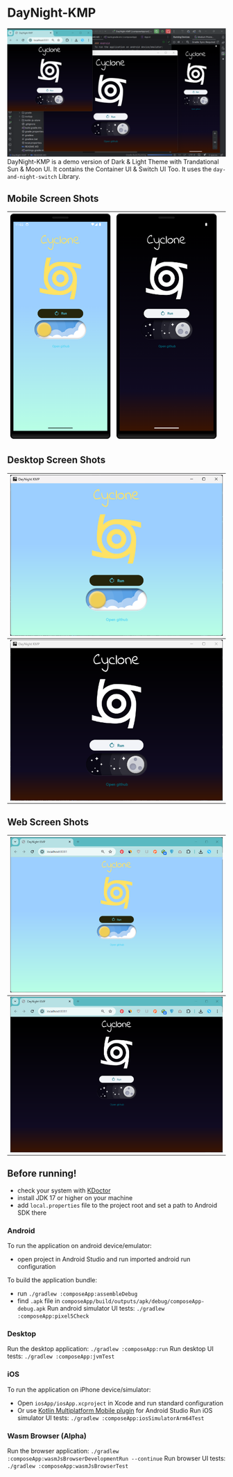 # DayNight-KMP
![DayNight-KMP](https://github.com/KhubaibKhan4/DayNight-KMP/blob/master/assests/screenshots/poster.png)
DayNight-KMP is a demo version of Dark & Light Theme with Trandational Sun & Moon UI. It contains the Container UI & Switch UI Too. It uses the `day-and-night-switch` Library.

## Mobile Screen Shots
| ![Screenshot 1](https://github.com/KhubaibKhan4/DayNight-KMP/blob/master/assests/screenshots/1.png) | ![Screenshot 2](https://github.com/KhubaibKhan4/DayNight-KMP/blob/master/assests/screenshots/2.png) |  |
| --- | --- | --- |

## Desktop Screen Shots

| ![Screenshot 1](https://github.com/KhubaibKhan4/DayNight-KMP/blob/master/assests/screenshots/3.png) | 
| --- |
| ![Screenshot 2](https://github.com/KhubaibKhan4/DayNight-KMP/blob/master/assests/screenshots/4.png) | 

## Web Screen Shots
| ![Screenshot 1](https://github.com/KhubaibKhan4/DayNight-KMP/blob/master/assests/screenshots/5.png) | 
| --- |
| ![Screenshot 2](https://github.com/KhubaibKhan4/DayNight-KMP/blob/master/assests/screenshots/6.png) | 

## Before running!
 - check your system with [KDoctor](https://github.com/Kotlin/kdoctor)
 - install JDK 17 or higher on your machine
 - add `local.properties` file to the project root and set a path to Android SDK there

### Android
To run the application on android device/emulator:  
 - open project in Android Studio and run imported android run configuration

To build the application bundle:
 - run `./gradlew :composeApp:assembleDebug`
 - find `.apk` file in `composeApp/build/outputs/apk/debug/composeApp-debug.apk`
Run android simulator UI tests: `./gradlew :composeApp:pixel5Check`

### Desktop
Run the desktop application: `./gradlew :composeApp:run`
Run desktop UI tests: `./gradlew :composeApp:jvmTest`

### iOS
To run the application on iPhone device/simulator:
 - Open `iosApp/iosApp.xcproject` in Xcode and run standard configuration
 - Or use [Kotlin Multiplatform Mobile plugin](https://plugins.jetbrains.com/plugin/14936-kotlin-multiplatform-mobile) for Android Studio
Run iOS simulator UI tests: `./gradlew :composeApp:iosSimulatorArm64Test`

### Wasm Browser (Alpha)
Run the browser application: `./gradlew :composeApp:wasmJsBrowserDevelopmentRun --continue`
Run browser UI tests: `./gradlew :composeApp:wasmJsBrowserTest`

